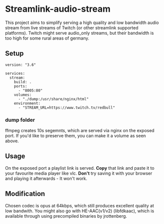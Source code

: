 # Streamlink-audio-stream
This project aims to simplify serving a high quality and low bandwidth audio stream from live streams of Twitch (or other streamlink supported platforms). Twitch might serve audio_only streams, but their bandwidth is too high for some rural areas of germany.

## Setup
```
version: "3.6"

services:
  stream:
    build: .
    ports:
      - "8005:80"
    volumes:
      - "./dump:/usr/share/nginx/html"
    environment:
      - "STREAM_URL=https://www.twitch.tv/redbull"
```
### dump folder
ffmpeg creates 10s segemnts, which are served via nginx on the exposed port. If you'd like to preserve them, you can make it a volume as seen above.

## Usage

On the exposed port a playlist link is served. **Copy** that link and paste it to your favourite media player like vlc. **Don't** try saving it with your browser and playing it afterwards - It won't work.

## Modification

Chosen codec is opus at 64kbps, which still produces excellent quality at low bandwith. You might also go with HE-AAC(v1/v2) (libfdkaac), which is available through using precompiled binaries by jrottenberg.
